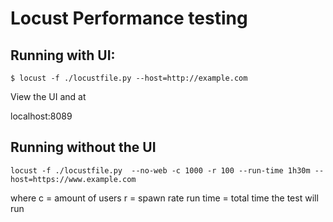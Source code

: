 # Locust Performance testing

## Running with UI:

` $ locust -f ./locustfile.py --host=http://example.com `

View the UI and at 

localhost:8089




## Running without the UI
`locust -f ./locustfile.py  --no-web -c 1000 -r 100 --run-time 1h30m --host=https://www.example.com`

where c = amount of users
r = spawn rate
run time = total time the test will run